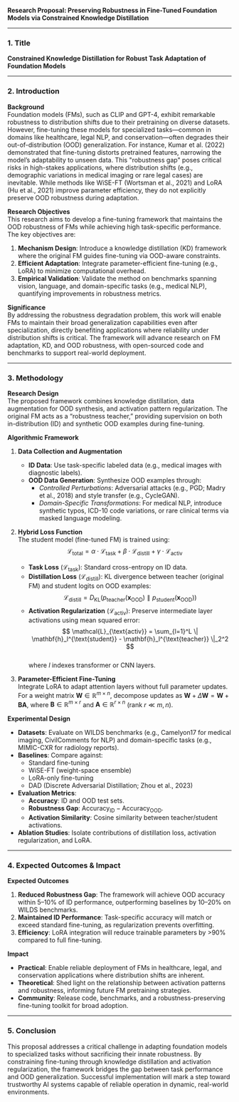 **Research Proposal: Preserving Robustness in Fine-Tuned Foundation Models via Constrained Knowledge Distillation**

---

### 1. **Title**  
**Constrained Knowledge Distillation for Robust Task Adaptation of Foundation Models**

---

### 2. **Introduction**  
**Background**  
Foundation models (FMs), such as CLIP and GPT-4, exhibit remarkable robustness to distribution shifts due to their pretraining on diverse datasets. However, fine-tuning these models for specialized tasks—common in domains like healthcare, legal NLP, and conservation—often degrades their out-of-distribution (OOD) generalization. For instance, Kumar et al. (2022) demonstrated that fine-tuning distorts pretrained features, narrowing the model’s adaptability to unseen data. This "robustness gap" poses critical risks in high-stakes applications, where distribution shifts (e.g., demographic variations in medical imaging or rare legal cases) are inevitable. While methods like WiSE-FT (Wortsman et al., 2021) and LoRA (Hu et al., 2021) improve parameter efficiency, they do not explicitly preserve OOD robustness during adaptation.  

**Research Objectives**  
This research aims to develop a fine-tuning framework that maintains the OOD robustness of FMs while achieving high task-specific performance. The key objectives are:  
1. **Mechanism Design**: Introduce a knowledge distillation (KD) framework where the original FM guides fine-tuning via OOD-aware constraints.  
2. **Efficient Adaptation**: Integrate parameter-efficient fine-tuning (e.g., LoRA) to minimize computational overhead.  
3. **Empirical Validation**: Validate the method on benchmarks spanning vision, language, and domain-specific tasks (e.g., medical NLP), quantifying improvements in robustness metrics.  

**Significance**  
By addressing the robustness degradation problem, this work will enable FMs to maintain their broad generalization capabilities even after specialization, directly benefiting applications where reliability under distribution shifts is critical. The framework will advance research on FM adaptation, KD, and OOD robustness, with open-sourced code and benchmarks to support real-world deployment.  

---

### 3. **Methodology**  
**Research Design**  
The proposed framework combines knowledge distillation, data augmentation for OOD synthesis, and activation pattern regularization. The original FM acts as a “robustness teacher,” providing supervision on both in-distribution (ID) and synthetic OOD examples during fine-tuning.  

**Algorithmic Framework**  
1. **Data Collection and Augmentation**  
   - **ID Data**: Use task-specific labeled data (e.g., medical images with diagnostic labels).  
   - **OOD Data Generation**: Synthesize OOD examples through:  
     - *Controlled Perturbations*: Adversarial attacks (e.g., PGD; Madry et al., 2018) and style transfer (e.g., CycleGAN).  
     - *Domain-Specific Transformations*: For medical NLP, introduce synthetic typos, ICD-10 code variations, or rare clinical terms via masked language modeling.  

2. **Hybrid Loss Function**  
   The student model (fine-tuned FM) is trained using:  
   $$  
   \mathcal{L}_{\text{total}} = \alpha \cdot \mathcal{L}_{\text{task}} + \beta \cdot \mathcal{L}_{\text{distill}} + \gamma \cdot \mathcal{L}_{\text{activ}}  
   $$  
   - **Task Loss** ($\mathcal{L}_{\text{task}}$): Standard cross-entropy on ID data.  
   - **Distillation Loss** ($\mathcal{L}_{\text{distill}}$): KL divergence between teacher (original FM) and student logits on OOD examples:  
     $$  
     \mathcal{L}_{\text{distill}} = D_{\text{KL}}(p_{\text{teacher}}(\mathbf{x}_{\text{OOD}}) \parallel p_{\text{student}}(\mathbf{x}_{\text{OOD}}))  
     $$  
   - **Activation Regularization** ($\mathcal{L}_{\text{activ}}$): Preserve intermediate layer activations using mean squared error:  
     $$  
     \mathcal{L}_{\text{activ}} = \sum_{l=1}^L \| \mathbf{h}_l^{\text{student}} - \mathbf{h}_l^{\text{teacher}} \|_2^2  
     $$  
     where $l$ indexes transformer or CNN layers.  

3. **Parameter-Efficient Fine-Tuning**  
   Integrate LoRA to adapt attention layers without full parameter updates. For a weight matrix $\mathbf{W} \in \mathbb{R}^{m \times n}$, decompose updates as $\mathbf{W} + \Delta \mathbf{W} = \mathbf{W} + \mathbf{B}\mathbf{A}$, where $\mathbf{B} \in \mathbb{R}^{m \times r}$ and $\mathbf{A} \in \mathbb{R}^{r \times n}$ (rank $r \ll m,n$).  

**Experimental Design**  
- **Datasets**: Evaluate on WILDS benchmarks (e.g., Camelyon17 for medical imaging, CivilComments for NLP) and domain-specific tasks (e.g., MIMIC-CXR for radiology reports).  
- **Baselines**: Compare against:  
  - Standard fine-tuning  
  - WiSE-FT (weight-space ensemble)  
  - LoRA-only fine-tuning  
  - DAD (Discrete Adversarial Distillation; Zhou et al., 2023)  
- **Evaluation Metrics**:  
  - **Accuracy**: ID and OOD test sets.  
  - **Robustness Gap**: $\text{Accuracy}_{\text{ID}} - \text{Accuracy}_{\text{OOD}}$.  
  - **Activation Similarity**: Cosine similarity between teacher/student activations.  
- **Ablation Studies**: Isolate contributions of distillation loss, activation regularization, and LoRA.  

---

### 4. **Expected Outcomes & Impact**  
**Expected Outcomes**  
1. **Reduced Robustness Gap**: The framework will achieve OOD accuracy within 5–10% of ID performance, outperforming baselines by 10–20% on WILDS benchmarks.  
2. **Maintained ID Performance**: Task-specific accuracy will match or exceed standard fine-tuning, as regularization prevents overfitting.  
3. **Efficiency**: LoRA integration will reduce trainable parameters by >90% compared to full fine-tuning.  

**Impact**  
- **Practical**: Enable reliable deployment of FMs in healthcare, legal, and conservation applications where distribution shifts are inherent.  
- **Theoretical**: Shed light on the relationship between activation patterns and robustness, informing future FM pretraining strategies.  
- **Community**: Release code, benchmarks, and a robustness-preserving fine-tuning toolkit for broad adoption.  

---

### 5. **Conclusion**  
This proposal addresses a critical challenge in adapting foundation models to specialized tasks without sacrificing their innate robustness. By constraining fine-tuning through knowledge distillation and activation regularization, the framework bridges the gap between task performance and OOD generalization. Successful implementation will mark a step toward trustworthy AI systems capable of reliable operation in dynamic, real-world environments.